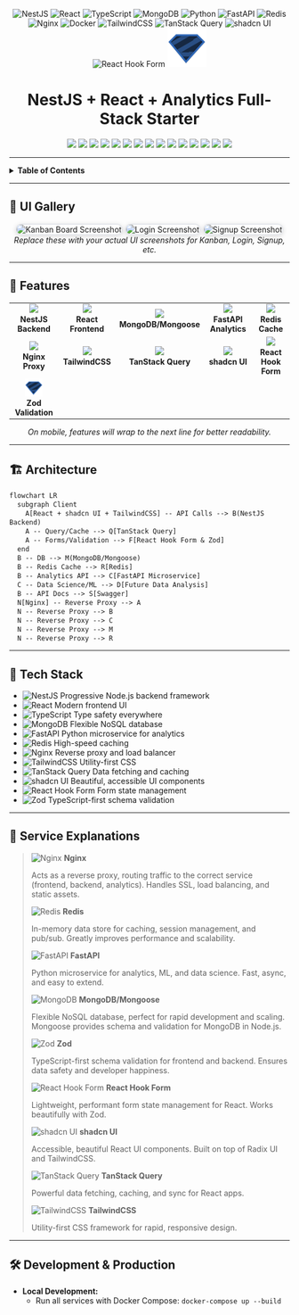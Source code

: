 <!-- HERO BANNER -->
<p align="center">
  <img src="https://nestjs.com/img/logo-small.svg" width="70" alt="NestJS"/>
  <img src="https://upload.wikimedia.org/wikipedia/commons/a/a7/React-icon.svg" width="70" alt="React"/>
  <img src="https://cdn.jsdelivr.net/gh/devicons/devicon/icons/typescript/typescript-original.svg" width="70" alt="TypeScript"/>
  <img src="https://cdn.jsdelivr.net/gh/devicons/devicon/icons/mongodb/mongodb-original.svg" width="70" alt="MongoDB"/>
  <img src="https://cdn.jsdelivr.net/gh/devicons/devicon/icons/python/python-original.svg" width="70" alt="Python"/>
  <img src="https://cdn.jsdelivr.net/gh/devicons/devicon/icons/fastapi/fastapi-original.svg" width="70" alt="FastAPI"/>
  <img src="https://cdn.jsdelivr.net/gh/devicons/devicon/icons/redis/redis-original.svg" width="70" alt="Redis"/>
  <img src="https://cdn.jsdelivr.net/gh/devicons/devicon/icons/nginx/nginx-original.svg" width="70" alt="Nginx"/>
  <img src="https://cdn.jsdelivr.net/gh/devicons/devicon/icons/docker/docker-original.svg" width="70" alt="Docker"/>
  <img src="https://raw.githubusercontent.com/tailwindlabs/tailwindcss/HEAD/.github/logo-light.svg" width="70" alt="TailwindCSS"/>
  <img src="https://raw.githubusercontent.com/TanStack/query/main/media/logo.svg" width="70" alt="TanStack Query"/>
  <img src="https://raw.githubusercontent.com/shadcn/ui/main/apps/www/public/favicon.ico" width="70" alt="shadcn UI"/>
  <img src="https://raw.githubusercontent.com/react-hook-form/react-hook-form/master/docs/logo.png" width="70" alt="React Hook Form"/>
  <img src="https://raw.githubusercontent.com/colinhacks/zod/master/logo.svg" width="70" alt="Zod"/>
</p>

<h1 align="center">NestJS + React + Analytics Full-Stack Starter</h1>

<p align="center">
  <img src="https://img.shields.io/badge/Build-Passing-brightgreen" />
  <img src="https://img.shields.io/badge/License-MIT-blue" />
  <img src="https://img.shields.io/badge/Contributors-Welcome-orange" />
  <img src="https://img.shields.io/badge/PRs-Welcome-blueviolet" />
  <img src="https://img.shields.io/badge/Database-MongoDB-green?logo=mongodb" />
  <img src="https://img.shields.io/badge/Frontend-React-blue?logo=react" />
  <img src="https://img.shields.io/badge/Backend-NestJS-red?logo=nestjs" />
  <img src="https://img.shields.io/badge/Analytics-FastAPI-009688?logo=fastapi" />
  <img src="https://img.shields.io/badge/Cache-Redis-DC382D?logo=redis" />
  <img src="https://img.shields.io/badge/Proxy-Nginx-009639?logo=nginx" />
  <img src="https://img.shields.io/badge/Styling-TailwindCSS-06B6D4?logo=tailwindcss" />
  <img src="https://img.shields.io/badge/Forms-React_Hook_Form-EC5990?logo=reacthookform" />
  <img src="https://img.shields.io/badge/Validation-Zod-3E77E6?logo=zod" />
  <img src="https://img.shields.io/badge/UI-shadcn_UI-111827?logo=shadcnui" />
  <img src="https://img.shields.io/badge/Query-TanStack_Query-FF4154?logo=reactquery" />
</p>

---

<details>
<summary><b>Table of Contents</b></summary>

- [UI Gallery](#ui-gallery)
- [Features](#features)
- [Architecture](#architecture)
- [Tech Stack](#tech-stack)
- [Service Explanations](#service-explanations)
- [Development & Production](#development--production)
- [Testing & Linting](#testing--linting)
- [Contribution Guide](#contribution-guide)
- [FAQ](#faq)
- [Troubleshooting](#troubleshooting)
- [Credits & Inspiration](#credits--inspiration)
</details>

---

## 🎨 UI Gallery

<p align="center">
  <img src="https://images.unsplash.com/photo-1519389950473-47ba0277781c?auto=format&fit=crop&w=600&q=80" width="300" style="border:2px solid #e5e7eb; border-radius:12px; box-shadow:0 2px 8px #0002;" alt="Kanban Board Screenshot" />
  <img src="https://images.unsplash.com/photo-1461749280684-dccba630e2f6?auto=format&fit=crop&w=600&q=80" width="300" style="border:2px solid #e5e7eb; border-radius:12px; box-shadow:0 2px 8px #0002;" alt="Login Screenshot" />
  <img src="https://images.unsplash.com/photo-1519125323398-675f0ddb6308?auto=format&fit=crop&w=600&q=80" width="300" style="border:2px solid #e5e7eb; border-radius:12px; box-shadow:0 2px 8px #0002;" alt="Signup Screenshot" />
  <br/>
  <i>Replace these with your actual UI screenshots for Kanban, Login, Signup, etc.</i>
</p>

---

## 🚀 Features

<!-- Responsive feature cards: 5 per row, will wrap on mobile -->
<table>
  <tr>
    <td align="center"><img src="https://nestjs.com/img/logo-small.svg" width="32"/><br/><b>NestJS Backend</b></td>
    <td align="center"><img src="https://upload.wikimedia.org/wikipedia/commons/a/a7/React-icon.svg" width="32"/><br/><b>React Frontend</b></td>
    <td align="center"><img src="https://cdn.jsdelivr.net/gh/devicons/devicon/icons/mongodb/mongodb-original.svg" width="32"/><br/><b>MongoDB/Mongoose</b></td>
    <td align="center"><img src="https://cdn.jsdelivr.net/gh/devicons/devicon/icons/fastapi/fastapi-original.svg" width="32"/><br/><b>FastAPI Analytics</b></td>
    <td align="center"><img src="https://cdn.jsdelivr.net/gh/devicons/devicon/icons/redis/redis-original.svg" width="32"/><br/><b>Redis Cache</b></td>
  </tr>
  <tr>
    <td align="center"><img src="https://cdn.jsdelivr.net/gh/devicons/devicon/icons/nginx/nginx-original.svg" width="32"/><br/><b>Nginx Proxy</b></td>
    <td align="center"><img src="https://raw.githubusercontent.com/tailwindlabs/tailwindcss/HEAD/.github/logo-light.svg" width="32"/><br/><b>TailwindCSS</b></td>
    <td align="center"><img src="https://ragavkumarv.com/services/tanstack-query-course" width="32"/><br/><b>TanStack Query</b></td>
    <td align="center"><img src="https://raw.githubusercontent.com/shadcn/ui/main/apps/www/public/favicon.ico" width="32"/><br/><b>shadcn UI</b></td>
    <td align="center"><img src="https://raw.githubusercontent.com/react-hook-form/react-hook-form/master/docs/logo.png" width="32"/><br/><b>React Hook Form</b></td>
  </tr>
  <tr>
    <td align="center"><img src="https://raw.githubusercontent.com/colinhacks/zod/master/logo.svg" width="32"/><br/><b>Zod Validation</b></td>
    <td colspan="4"></td>
  </tr>
</table>
<p align="center"><i>On mobile, features will wrap to the next line for better readability.</i></p>

---

## 🏗️ Architecture

```mermaid
flowchart LR
  subgraph Client
    A[React + shadcn UI + TailwindCSS] -- API Calls --> B(NestJS Backend)
    A -- Query/Cache --> Q[TanStack Query]
    A -- Forms/Validation --> F[React Hook Form & Zod]
  end
  B -- DB --> M(MongoDB/Mongoose)
  B -- Redis Cache --> R[Redis]
  B -- Analytics API --> C[FastAPI Microservice]
  C -- Data Science/ML --> D[Future Data Analysis]
  B -- API Docs --> S[Swagger]
  N[Nginx] -- Reverse Proxy --> A
  N -- Reverse Proxy --> B
  N -- Reverse Proxy --> C
  N -- Reverse Proxy --> M
  N -- Reverse Proxy --> R
```

---

## 🧰 Tech Stack

- ![NestJS](https://img.shields.io/badge/NestJS-E0234E?logo=nestjs&logoColor=white&style=for-the-badge) Progressive Node.js backend framework
- ![React](https://img.shields.io/badge/React-20232A?logo=react&logoColor=61DAFB&style=for-the-badge) Modern frontend UI
- ![TypeScript](https://img.shields.io/badge/TypeScript-3178C6?logo=typescript&logoColor=white&style=for-the-badge) Type safety everywhere
- ![MongoDB](https://img.shields.io/badge/MongoDB-47A248?logo=mongodb&logoColor=white&style=for-the-badge) Flexible NoSQL database
- ![FastAPI](https://img.shields.io/badge/FastAPI-009688?logo=fastapi&logoColor=white&style=for-the-badge) Python microservice for analytics
- ![Redis](https://img.shields.io/badge/Redis-DC382D?logo=redis&logoColor=white&style=for-the-badge) High-speed caching
- ![Nginx](https://img.shields.io/badge/Nginx-009639?logo=nginx&logoColor=white&style=for-the-badge) Reverse proxy and load balancer
- ![TailwindCSS](https://img.shields.io/badge/TailwindCSS-06B6D4?logo=tailwindcss&logoColor=white&style=for-the-badge) Utility-first CSS
- ![TanStack Query](https://img.shields.io/badge/TanStack_Query-FF4154?logo=reactquery&logoColor=white&style=for-the-badge) Data fetching and caching
- ![shadcn UI](https://img.shields.io/badge/shadcn_UI-111827?logo=data:image/svg+xml;base64,PHN2ZyBmaWxsPSIjZmZmIiB2aWV3Qm94PSIwIDAgMjQgMjQiIHdpZHRoPSIyNCIgaGVpZ2h0PSIyNCI+PHBhdGggZD0iTTEyIDJhMTAgMTAgMCAxIDAgMCAyMCAxMCAxMCAwIDAgMCAwLTIweiIvPjwvc3ZnPg==&logoColor=white&style=for-the-badge) Beautiful, accessible UI components
- ![React Hook Form](https://img.shields.io/badge/React_Hook_Form-EC5990?logo=reacthookform&logoColor=white&style=for-the-badge) Form state management
- ![Zod](https://img.shields.io/badge/Zod-3E77E6?logo=data:image/svg+xml;base64,PHN2ZyBmaWxsPSIjM0U3N0U2IiB2aWV3Qm94PSIwIDAgMjQgMjQiIHdpZHRoPSIyNCIgaGVpZ2h0PSIyNCI+PHBhdGggZD0iTTUgMTBoMTR2Mkg1eiIvPjxwYXRoIGQ9Ik0xMiA0bDcgMTJoLTd6Ii8+PC9zdmc+&logoColor=white&style=for-the-badge) TypeScript-first schema validation

---

## 🧠 Service Explanations

> ![Nginx](https://img.shields.io/badge/Nginx-009639?logo=nginx&logoColor=white&style=for-the-badge) **Nginx**
> 
> Acts as a reverse proxy, routing traffic to the correct service (frontend, backend, analytics). Handles SSL, load balancing, and static assets.
>
> ![Redis](https://img.shields.io/badge/Redis-DC382D?logo=redis&logoColor=white&style=for-the-badge) **Redis**
> 
> In-memory data store for caching, session management, and pub/sub. Greatly improves performance and scalability.
>
> ![FastAPI](https://img.shields.io/badge/FastAPI-009688?logo=fastapi&logoColor=white&style=for-the-badge) **FastAPI**
> 
> Python microservice for analytics, ML, and data science. Fast, async, and easy to extend.
>
> ![MongoDB](https://img.shields.io/badge/MongoDB-47A248?logo=mongodb&logoColor=white&style=for-the-badge) **MongoDB/Mongoose**
> 
> Flexible NoSQL database, perfect for rapid development and scaling. Mongoose provides schema and validation for MongoDB in Node.js.
>
> ![Zod](https://img.shields.io/badge/Zod-3E77E6?logo=data:image/svg+xml;base64,PHN2ZyBmaWxsPSIjM0U3N0U2IiB2aWV3Qm94PSIwIDAgMjQgMjQiIHdpZHRoPSIyNCIgaGVpZ2h0PSIyNCI+PHBhdGggZD0iTTUgMTBoMTR2Mkg1eiIvPjxwYXRoIGQ9Ik0xMiA0bDcgMTJoLTd6Ii8+PC9zdmc+&logoColor=white&style=for-the-badge) **Zod**
> 
> TypeScript-first schema validation for frontend and backend. Ensures data safety and developer happiness.
>
> ![React Hook Form](https://img.shields.io/badge/React_Hook_Form-EC5990?logo=reacthookform&logoColor=white&style=for-the-badge) **React Hook Form**
> 
> Lightweight, performant form state management for React. Works beautifully with Zod.
>
> ![shadcn UI](https://img.shields.io/badge/shadcn_UI-111827?logo=data:image/svg+xml;base64,PHN2ZyBmaWxsPSIjZmZmIiB2aWV3Qm94PSIwIDAgMjQgMjQiIHdpZHRoPSIyNCIgaGVpZ2h0PSIyNCI+PHBhdGggZD0iTTEyIDJhMTAgMTAgMCAxIDAgMCAyMCAxMCAxMCAwIDAgMCAwLTIweiIvPjwvc3ZnPg==&logoColor=white&style=for-the-badge) **shadcn UI**
> 
> Accessible, beautiful React UI components. Built on top of Radix UI and TailwindCSS.
>
> ![TanStack Query](https://img.shields.io/badge/TanStack_Query-FF4154?logo=reactquery&logoColor=white&style=for-the-badge) **TanStack Query**
> 
> Powerful data fetching, caching, and sync for React apps.
>
> ![TailwindCSS](https://img.shields.io/badge/TailwindCSS-06B6D4?logo=tailwindcss&logoColor=white&style=for-the-badge) **TailwindCSS**
> 
> Utility-first CSS framework for rapid, responsive design.

---

## 🛠️ Development & Production

- **Local Development:**
  - Run all services with Docker Compose: `docker-compose up --build`
